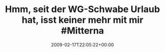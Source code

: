 ---
retweeted: false
source: <a href="http://twitter.com" rel="nofollow">Twitter Web Client</a>
entities:
  hashtags:
  - text: MitternachtsEi
    indices:
    - '62'
    - '77'
  symbols: []
  user_mentions: []
  urls: []
display_text_range:
- '0'
- '88'
favorite_count: '0'
id_str: '1220552661'
truncated: false
retweet_count: '0'
id: '1220552661'
created_at: Tue Feb 17 22:05:22 +0000 2009
favorited: false
full_text: 'Hmm, seit der WG-Schwabe Urlaub hat, isst keiner mehr mit mir #MitternachtsEi.
  Misslage.'
lang: de
tags:
- MitternachtsEi
- pesos/twitter
date: '2009-02-17T22:05:22+00:00'
src: https://twitter.com/bascht/status/1220552661
original_url: https://twitter.com/bascht/status/1220552661
type: twitter_tweet
text: 'Hmm, seit der WG-Schwabe Urlaub hat, isst keiner mehr mit mir #MitternachtsEi.
  Misslage.'
title: 'Hmm, seit der WG-Schwabe Urlaub hat, isst keiner mehr mit mir #Mitterna'

---
